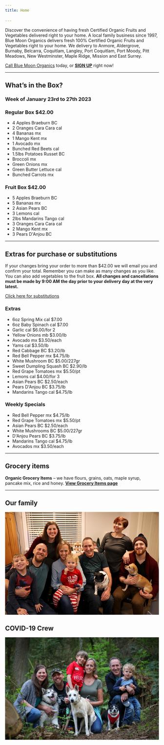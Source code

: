 ```yaml
---
title: Home

---
```

Discover the convenience of having fresh Certified Organic Fruits and Vegetables delivered right to your home. A local family business since 1997, Blue Moon Organics delivers fresh 100% Certified Organic Fruits and Vegetables right to your home. We delivery to Anmore, Aldergrove, Burnaby, Belcarra, Coquitlam, Langley, Port Coquitlam, Port Moody, Pitt Meadows, New Westminster, Maple Ridge, Mission and East Surrey.

[Call Blue Moon Organics](/contact) today, or [**SIGN UP**](/sign-up) right now!

***

## What’s in the Box?

### **Week of January 23rd to 27th 2023**

### Regular Box $42.00

* 4 Apples Braeburn  BC
* 2 Oranges Cara Cara  cal
* 4 Bananas  mx
* 1 Mango Kent  mx
* 1 Avocado  mx
* Bunched Red Beets  cal
* 1.5lbs Potatoes Russet  BC
* Broccoli  mx
* Green Onions  mx
* Green Butter Lettuce  cal
* Bunched Carrots  mx

### Fruit Box $42.00

* 5 Apples Braeburn  BC
* 5 Bananas  mx
* 2 Asian Pears  BC
* 3 Lemons  cal
* 2lbs Mandarins Tango  cal
* 3 Oranges Cara Cara  cal
* 2 Mango Kent  mx
* 3 Pears D'Anjou  BC

***

## Extras for purchase or substitutions

If your changes bring your order to more than $42.00 we will email you and confirm your total. Remember you can make as many changes as you like. You can also add vegetables to the fruit box. **All changes and cancellations must be made by 9:00 AM the day prior to your delivery day at the very latest.**

[Click here for substitutions](/substitutions "Click here for substitutions")

### Extras

* 6oz Spring Mix  cal   $7.00
* 6oz Baby Spinach  cal   $7.00
* Garlic  cal   $6.00/for 2
* Yellow Onions  mb   $3.00/lb
* Avocado  mx  $3.50/each
* Yams  cal   $3.50/lb
* Red Cabbage  BC   $3.20/lb
* Red Bell Pepper  mx   $4.75/lb
* White Mushroom  BC  $5.00/227gr
* Sweet Dumpling Squash  BC  $2.90/lb
* Red Grape Tomatoes  mx   $5.50/pt
* Lemons  cal   $4.00/for 3
* Asian Pears  BC   $2.50/each
* Pears D'Anjou  BC   $3.75/lb
* Mandarins Tango  cal   $4.75/lb

### Weekly Specials

* Red Bell Pepper  mx  $4.75/lb
* Red Grape Tomatoes  mx   $5.50/pt
* Asian Pears  BC   $2.50/each 
* White Mushrooms  BC   $5.00/227gr
* D'Anjou Pears  BC  $3.75/lb
* Mandarins Tango  cal   $4.75/lb
* Avocados  mx  $3.50/each

***

## Grocery items

**Organic Grocery Items** – we have flours, grains, oats, maple syrup, pancake mix, rice and honey. [**View Grocery Items page**](/groceries)

***

## Our family

![Our family.](./uploads/IMG_1376-copy.jpg "Our family")

## COVID-19 Crew

![COVID-19 crew.](./uploads/covid.jpg "COVID-19 crew")